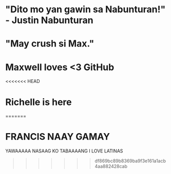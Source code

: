 # "Dito mo yan gawin sa Nabunturan!" - Justin Nabunturan

# "May crush si Max."

# Maxwell loves <3 GitHub

<<<<<<< HEAD
# Richelle is here
=======
# FRANCIS NAAY GAMAY


YAWAAAAA NASAAG KO TABAAAANG
I LOVE LATINAS
>>>>>>> df869bc89b8369ba9f3e161a1acb4aa882428cab
